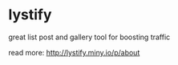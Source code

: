 # lystify
great list post and gallery tool for boosting traffic

read more: http://lystify.miny.io/p/about
